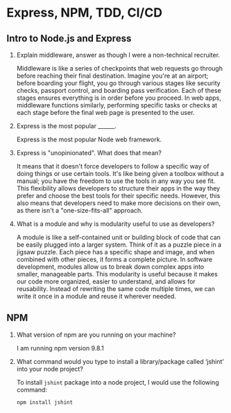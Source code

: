 # Express, NPM, TDD, CI/CD

## Intro to Node.js and Express

1. Explain middleware, answer as though I were a non-technical recruiter. 

    Middleware is like a series of checkpoints that web requests go through before reaching their final destination. Imagine you're at an airport; before boarding your flight, you go through various stages like security checks, passport control, and boarding pass verification. Each of these stages ensures everything is in order before you proceed. In web apps, middleware functions similarly, performing specific tasks or checks at each stage before the final web page is presented to the user.

2. Express is the most popular ______. 

    Express is the most popular Node web framework. 

3. Express is "unopinionated". What does that mean? 

    It means that it doesn't force developers to follow a specific way of doing things or use certain tools. It's like being given a toolbox without a manual; you have the freedom to use the tools in any way you see fit. This flexibility allows developers to structure their apps in the way they prefer and choose the best tools for their specific needs. However, this also means that developers need to make more decisions on their own, as there isn't a "one-size-fits-all" approach.

4. What is a module and why is modularity useful to use as developers? 

    A module is like a self-contained unit or building block of code that can be easily plugged into a larger system. Think of it as a puzzle piece in a jigsaw puzzle. Each piece has a specific shape and image, and when combined with other pieces, it forms a complete picture. In software development, modules allow us to break down complex apps into smaller, manageable parts. This modularity is useful because it makes our code more organized, easier to understand, and allows for reusability. Instead of rewriting the same code multiple times, we can write it once in a module and reuse it wherever needed.

## NPM 

1. What version of npm are you running on your machine?

    I am running npm version 9.8.1


2. What command would you type to install a library/package called ‘jshint’ into your node project?

    To install `jshint` package into a node project, I would use the following command: 

    `npm install jshint`

    